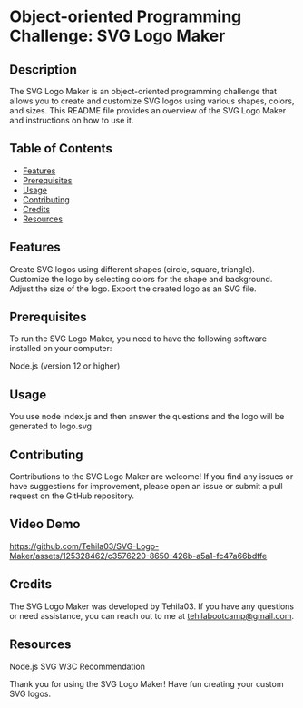 # Object-oriented Programming Challenge: SVG Logo Maker

## Description 

The SVG Logo Maker is an object-oriented programming challenge that allows you to create and customize SVG logos using various shapes, colors, and sizes. This README file provides an overview of the SVG Logo Maker and instructions on how to use it.

## Table of Contents

- [Features](#Features)
- [Prerequisites](#Prerequisites)
- [Usage](#Usage)
- [Contributing](#Contributing)
- [Credits](#Credits)
- [Resources](#Resources)

## Features

Create SVG logos using different shapes (circle, square, triangle).
Customize the logo by selecting colors for the shape and background.
Adjust the size of the logo.
Export the created logo as an SVG file.

## Prerequisites

To run the SVG Logo Maker, you need to have the following software installed on your computer:

Node.js (version 12 or higher)

## Usage

You use node index.js and then answer the questions and the logo will be generated to logo.svg

## Contributing

Contributions to the SVG Logo Maker are welcome! If you find any issues or have suggestions for improvement, please open an issue or submit a pull request on the GitHub repository.

## Video Demo


https://github.com/Tehila03/SVG-Logo-Maker/assets/125328462/c3576220-8650-426b-a5a1-fc47a66bdffe


## Credits

The SVG Logo Maker was developed by Tehila03. If you have any questions or need assistance, you can reach out to me at tehilabootcamp@gmail.com.

## Resources

Node.js
SVG W3C Recommendation

Thank you for using the SVG Logo Maker! Have fun creating your custom SVG logos.
